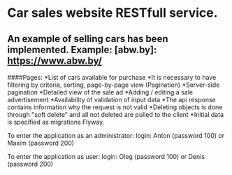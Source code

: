# Car sales website RESTfull service.
## An example of selling cars has been implemented. Example: [abw.by]: https://www.abw.by/
####Pages:
*List of cars available for purchase
*It is necessary to have filtering by criteria, sorting, page-by-page
 view (Pagination)
 *Server-side pagination
 *Detailed view of the sale ad
 *Adding / editing a sale advertisement
 *Availability of validation of input data
 *The api response contains information why the request is not valid
 *Deleting objects is done through "soft delete"
 and all not deleted are pulled to the client
 *Initial data is specified as migrations
Flyway.


To enter the application as an administrator: login: Anton (password 100) or Maxim (password 200)

To enter the application as user: login: Oleg (password 100) or Denis (password 200)
